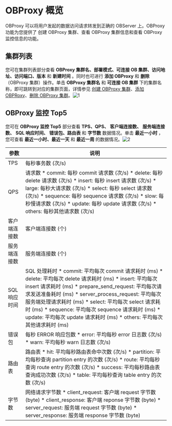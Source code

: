OBProxy 概览
===============================

OBProxy 可以将用户发起的数据访问请求转发到正确的 OBServer 上。OBProxy 功能为您提供了 创建 OBProxy 集群、查看 OBProxy 集群信息和查看 OBProxy 监控信息的功能。

**集群列表**
-----------------------------

您可在集群列表部分查看 **OBProxy 集群名、部署模式、可连接 OB 集群、访问地址、访问端口、版本** 和 **新建时间** 。同时也可进行 **添加 OBProxy** 和 **删除** （OBProxy 集群）操作。单击 **OBProxy 集群名** 和 **可连接 OB 集群** 下的集群名称，即可跳转到对应的集群页面，详情参见 [创建 OBProxy 集群](../../8.obproxy-management/1.create-an-obproxy-cluster.md)、[添加 OBPRoxy](../../8.obproxy-management/6.add-obproxy.md)、[删除 OBProxy 集群](../../8.obproxy-management/11.delete-obproxy-cluster.md)。![1](https://help-static-aliyun-doc.aliyuncs.com/assets/img/zh-CN/5106260261/p265880.png)

**OBProxy 监控 Top5**
----------------------------------------

您可在 **OBProxy 监控 Top5** 部分查看 **TPS、QPS、** **客户端连接数、** **服务端连接数、** **SQL 响应时间、** **错误包、路由表** 和 **字节数** 数据情况。单击 **最近一小时** ，您可查看 **最近一小时、最近一天** 和 **最近一周** 的数据情况。![2](https://help-static-aliyun-doc.aliyuncs.com/assets/img/zh-CN/5106260261/p265881.png)




|  **参数**  |                                                                                                                                                                                                                                                                                                                                           **说明**                                                                                                                                                                                                                                                                                                                                           |
|----------|--------------------------------------------------------------------------------------------------------------------------------------------------------------------------------------------------------------------------------------------------------------------------------------------------------------------------------------------------------------------------------------------------------------------------------------------------------------------------------------------------------------------------------------------------------------------------------------------------------------------------------------------------------------------------------------------|
| TPS      | 每秒事务数 (次/s)                                                                                                                                                                                                                                                                                                                                                                                                                                                                                                                                                                                                                                                                                |
| QPS      | 请求数 * commit: 每秒 commit 请求数 (次/s)   * delete: 每秒 delete 请求数 (次/s)   * insert: 每秒 insert 请求数 (次/s)   * large: 每秒大请求数 (次/s)   * select: 每秒 select 请求数 (次/s)   * sequence: 每秒 sequence 请求数 (次/s)   * slow: 每秒慢请求数 (次/s)   * update: 每秒 update 请求数 (次/s)   * others: 每秒其他请求数 (次/s)                                                                   |
| 客户端连接数   | 客户端连接数 (个)                                                                                                                                                                                                                                                                                                                                                                                                                                                                                                                                                                                                                                                                                 |
| 服务端连接数   | 服务端连接数 (个)                                                                                                                                                                                                                                                                                                                                                                                                                                                                                                                                                                                                                                                                                 |
| SQL 响应时间 | SQL 处理耗时 * commit: 平均每次 commit 请求耗时 (ms)   * delete: 平均每次 delete 请求耗时 (ms)   * insert: 平均每次 insert 请求耗时 (ms)   * prepare_send_request: 平均每次请求发送准备耗时 (ms)   * server_process_request: 平均每次服务端处理请求耗时 (ms)   * select: 平均每次 select 请求耗时 (ms)   * sequence: 平均每次 sequence 请求耗时 (ms)   * update: 平均每次 update 请求耗时 (ms)   * others: 平均每次其他请求耗时 (ms)    |
| 错误包      | 每秒 ERROR 响应包数 * error: 平均每秒 error 日志数 (次/s)   * warn: 平均每秒 warn 日志数 (次/s)                                                                                                                                                                                                                                                                                                                                                                                                                                                                                                               |
| 路由表      | 路由表 * hit: 平均每秒路由表命中次数 (次/s)   * partition: 平均每秒查询 partition entry 的次数 (次/s)   * route: 平均每秒查询 route entry 的次数 (次/s)   * success: 平均每秒路由表查询成功次数 (次/s)   * table: 平均每秒查询 table entry 的次数 (次/s)                                                                                                                                                                                                                                                                                        |
| 字节数      | 网络请求字节数 * client_request: 客户端 request 字节数 (byte)   * client_response: 客户端 reponse 字节数 (byte)   * server_request: 服务端 request 字节数 (byte)   * server_response: 服务端 response 字节数 (byte)                                                                                                                                                                                                                                                                                                                                  |
